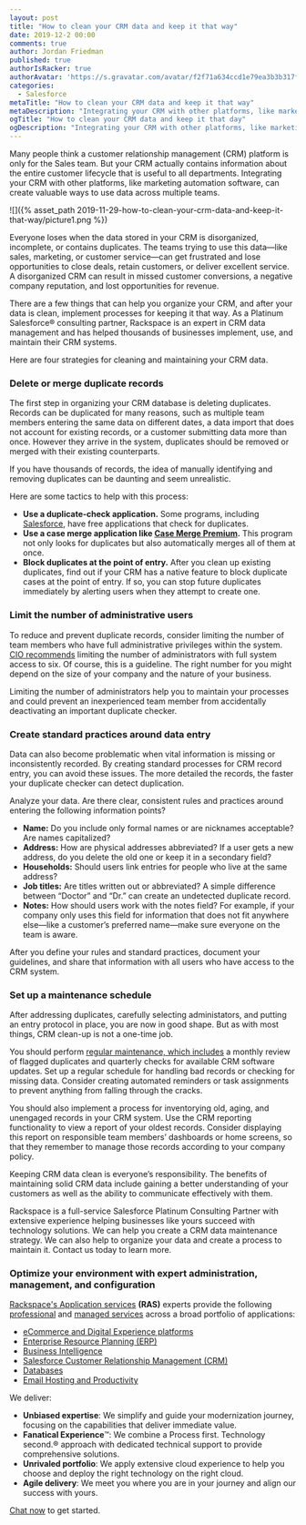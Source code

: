 ```yaml
---
layout: post
title: "How to clean your CRM data and keep it that way"
date: 2019-12-2 00:00
comments: true
author: Jordan Friedman
published: true
authorIsRacker: true
authorAvatar: 'https://s.gravatar.com/avatar/f2f71a634ccd1e79ea3b3b317f8b4161'
categories:
  - Salesforce
metaTitle: "How to clean your CRM data and keep it that way"
metaDescription: "Integrating your CRM with other platforms, like marketing automation software, can create valuable ways to use data across multiple teams"
ogTitle: "How to clean your CRM data and keep it that day"
ogDescription: "Integrating your CRM with other platforms, like marketing automation software, can create valuable ways to use data across multiple teams"
---
```


Many people think a customer relationship management (CRM) platform is only for the Sales team. But your CRM actually contains information about the entire customer lifecycle that is useful to all departments. Integrating your CRM with other platforms, like marketing automation software, can create valuable ways to use data across multiple teams.

<!-- more -->

![]({% asset_path 2019-11-29-how-to-clean-your-crm-data-and-keep-it-that-way/picture1.png %})

Everyone loses when the data stored in your CRM is disorganized, incomplete, or contains duplicates. The teams trying to use this data&mdash;like sales, marketing, or customer service&mdash;can get frustrated and lose opportunities to close deals, retain customers, or deliver excellent service. A disorganized CRM can result in missed customer conversions, a negative company reputation, and lost opportunities for revenue.

There are a few things that can help you organize your CRM, and after your data is clean, implement processes for keeping it that way. As a Platinum Salesforce&reg; consulting partner, Rackspace is an expert in CRM data management and has helped thousands of businesses implement, use, and maintain their CRM systems. 

Here are four strategies for cleaning and maintaining your CRM data.

### Delete or merge duplicate records

The first step in organizing your CRM database is deleting duplicates. Records can be duplicated for many reasons, such as multiple team members entering the same data on different dates, a data import that does not account for existing records, or a customer submitting data more than once. However they arrive in the system, duplicates should be removed or merged with their existing counterparts.

If you have thousands of records, the idea of manually identifying and removing duplicates can be daunting and seem unrealistic. 

Here are some tactics to help with this process:

  - **Use a duplicate-check application.** Some programs, including [Salesforce](https://www.salesforce.com/blog/2015/02/clean-up-your-data-expert-way-data-management-apps-apps-admins.html), have free applications that check for duplicates. 
  - **Use a case merge application like [Case Merge Premium](https://appexchange.salesforce.com/listingDetail?listingId=a0N30000003IAR3EAO).** This program not only looks for duplicates but also automatically merges all of them at once. 
  - **Block duplicates at the point of entry.** After you clean up existing duplicates, find out if your CRM has a native feature to block duplicate cases at the point of entry. If so, you can stop future duplicates immediately by alerting users when they attempt to create one. 

### Limit the number of administrative users

To reduce and prevent duplicate records, consider limiting the number of team members who have full administrative privileges within the system. [CIO recommends](https://www.cio.com/article/3156518/13-tips-for-managing-the-data-in-salesforce-com.html) limiting the number of administrators with full system access to six. Of course, this is a guideline. The right number for you might depend on the size of your company and the nature of your business.

Limiting the number of administrators help you to maintain your processes and could prevent an inexperienced team member from accidentally deactivating an important duplicate checker. 

### Create standard practices around data entry

Data can also become problematic when vital information is missing or inconsistently recorded. By creating standard processes for CRM record entry, you can avoid these issues. The more detailed the records, the faster your duplicate checker can detect duplication. 

Analyze your data. Are there clear, consistent rules and practices around entering the following information points?

  - **Name:** Do you include only formal names or are nicknames acceptable? Are names capitalized?
  - **Address:** How are physical addresses abbreviated? If a user gets a new address, do you delete the old one or keep it in a secondary field?
  - **Households:** Should users link entries for people who live at the same address?
  - **Job titles:** Are titles written out or abbreviated? A simple difference between “Doctor” and “Dr.” can create an undetected duplicate record.
  - **Notes:** How should users work with the notes field? For example, if your company only uses this field for information that does not fit anywhere else&mdash;like a customer’s preferred name&mdash;make sure everyone on the team is aware.

After you define your rules and standard practices, document your guidelines, and share that information with all users who have access to the CRM system.

### Set up a maintenance schedule

After addressing duplicates, carefully selecting administators, and putting an entry protocol in place, you are now in good shape. But as with most things, CRM clean-up is not a one-time job. 

You should perform [regular maintenance, which includes](https://www.cio.com/article/3156518/13-tips-for-managing-the-data-in-salesforce-com.html) a monthly review of flagged duplicates and quarterly checks for available CRM software updates. Set up a regular schedule for handling bad records or checking for missing data. Consider creating automated reminders or task assignments to prevent anything from falling through the cracks. 

You should also implement a process for inventorying old, aging, and unengaged records in your CRM system. Use the CRM reporting functionality to view a report of your oldest records. Consider displaying this report on responsible team members’ dashboards or home screens, so that they remember to manage those records according to your company policy.

Keeping CRM data clean is everyone’s responsibility. The benefits of maintaining solid CRM data include gaining a better understanding of your customers as well as the ability to communicate effectively with them. 

Rackspace is a full-service Salesforce Platinum Consulting Partner with extensive experience helping businesses like yours succeed with technology solutions. We can help you create a CRM data maintenance strategy. We can also help to organize your data and create a process to maintain it. Contact us today to learn more.


### Optimize your environment with expert administration, management, and configuration

[Rackspace's Application services](https://www.rackspace.com/application-management/managed-services)
**(RAS)** experts provide the following [professional](https://www.rackspace.com/application-management/professional-services)
and
[managed services](https://www.rackspace.com/application-management/managed-services) across
a broad portfolio of applications:

- [eCommerce and Digital Experience platforms](https://www.rackspace.com/ecommerce-digital-experience)
- [Enterprise Resource Planning (ERP)](https://www.rackspace.com/erp)
- [Business Intelligence](https://www.rackspace.com/business-intelligence)
- [Salesforce Customer Relationship Management (CRM)](https://www.rackspace.com/salesforce-managed-services)
- [Databases](https://www.rackspace.com/dba-services)
- [Email Hosting and Productivity](https://www.rackspace.com/email-hosting)

We deliver:

- **Unbiased expertise**: We simplify and guide your modernization journey,
focusing on the capabilities that deliver immediate value.
- **Fanatical Experience**&trade;: We combine a Process first. Technology second.&reg;
approach with dedicated technical support to provide comprehensive solutions.
- **Unrivaled portfolio**: We apply extensive cloud experience to help you
choose and deploy the right technology on the right cloud.
- **Agile delivery**: We meet you where you are in your journey and align
our success with yours.

[Chat now](https://www.rackspace.com/#chat) to get started.

